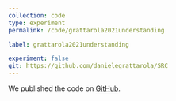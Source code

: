 ```yaml
---
collection: code
type: experiment
permalink: /code/grattarola2021understanding

label: grattarola2021understanding

experiment: false
git: https://github.com/danielegrattarola/SRC
---
```


We published the code on [GitHub](https://github.com/danielegrattarola/SRC).
